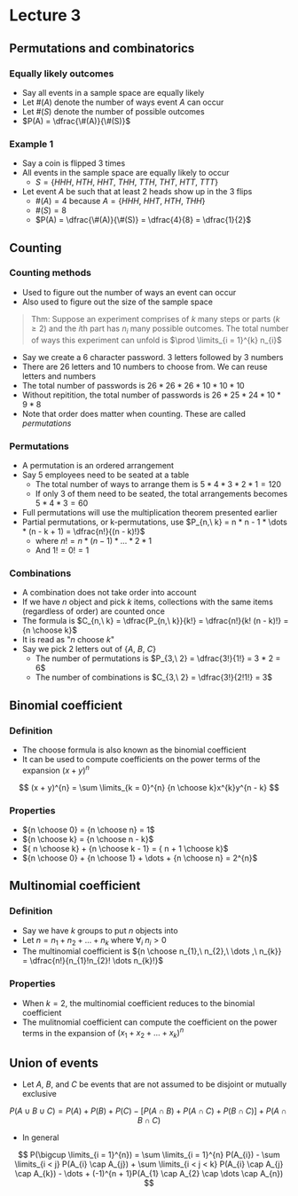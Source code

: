 # Lecture 3

## Permutations and combinatorics

### Equally likely outcomes

- Say all events in a sample space are equally likely
- Let $\#(A)$ denote the number of ways event $A$ can occur
- Let $\#(S)$ denote the number of possible outcomes
- $P(A) = \dfrac{\#(A)}{\#(S)}$

### Example 1

- Say a coin is flipped 3 times
- All events in the sample space are equally likely to occur
    - $S = \{ HHH,\ HTH,\ HHT,\ THH,\ TTH,\ THT,\ HTT,\ TTT \}$
- Let event $A$ be such that at least 2 heads show up in the 3 flips
    - $\#(A) = 4$ because $A = \{ HHH,\ HHT,\ HTH,\ THH \}$
    - $\#(S) = 8$
    - $P(A) = \dfrac{\#(A)}{\#(S)} = \dfrac{4}{8} = \dfrac{1}{2}$

## Counting

### Counting methods

- Used to figure out the number of ways an event can occur
- Also used to figure out the size of the sample space

> Thm: Suppose an experiment comprises of $k$ many steps or parts ($k \ge 2$) and the $i$th part has $n_{i}$ many possible outcomes. The total number of ways this experiment can unfold is $\prod \limits_{i = 1}^{k} n_{i}$

- Say we create a 6 character password. 3 letters followed by 3 numbers
- There are 26 letters and 10 numbers to choose from. We can reuse letters and numbers
- The total number of passwords is $26 * 26* 26 * 10 * 10 * 10$
- Without repitition, the total number of passwords is $26 * 25 * 24 * 10 * 9 * 8$
- Note that order does matter when counting. These are called *permutations*

### Permutations

- A permutation is an ordered arrangement
- Say 5 employees need to be seated at a table
    - The total number of ways to arrange them is $5 * 4 * 3 * 2 * 1 = 120$
    - If only 3 of them need to be seated, the total arrangements becomes $5 * 4 * 3 = 60$
- Full permutations will use the multiplication theorem presented earlier
- Partial permutations, or k-permutations, use $P_{n,\ k} = n * n - 1 * \dots * (n - k + 1) = \dfrac{n!}{(n - k)!}$
    - where $n! = n * (n - 1) * \dots * 2 * 1$
    - And $1! = 0! = 1$

### Combinations

- A combination does not take order into account
- If we have $n$ object and pick $k$ items, collections with the same items (regardless of order) are counted once
- The formula is $C_{n,\ k} = \dfrac{P_{n,\ k}}{k!} = \dfrac{n!}{k! (n - k)!} = {n \choose k}$
- It is read as "$n$ choose $k$"
- Say we pick 2 letters out of $\{ A,\ B,\ C \}$
    - The number of permutations is $P_{3,\ 2} = \dfrac{3!}{1!} = 3 * 2 = 6$
    - The number of combinations is $C_{3,\ 2} = \dfrac{3!}{2!1!} = 3$

## Binomial coefficient

### Definition

- The choose formula is also known as the binomial coefficient
- It can be used to compute coefficients on the power terms of the expansion $(x + y)^{n}$

$$
    (x + y)^{n} = \sum \limits_{k = 0}^{n} {n \choose k}x^{k}y^{n - k}
$$

### Properties

- ${n \choose 0} = {n \choose n} = 1$
- ${n \choose k} = {n \choose n - k}$
- ${ n \choose k} + {n \choose k - 1} = { n + 1 \choose k}$
- ${n \choose 0} + {n \choose 1} + \dots + {n \choose n} = 2^{n}$

## Multinomial coefficient

### Definition

- Say we have $k$ groups to put $n$ objects into
- Let $n = n_{1} + n_{2} + \dots + n_{k}$ where $\forall_{i}\ n_{i} > 0$
- The multinomial coefficient is ${n \choose n_{1},\ n_{2},\ \dots ,\ n_{k}} = \dfrac{n!}{n_{1}!n_{2}! \dots n_{k}!}$

### Properties

- When $k = 2$, the multinomial coefficient reduces to the binomial coefficient
- The mulitnomial coefficient can compute the coefficient on the power terms in the expansion of $(x_{1} + x_{2} + \dots + x_{k})^{n}$

## Union of events

- Let $A$, $B$, and $C$ be events that are not assumed to be disjoint or mutually exclusive

$$
    P(A \cup B \cup C) = 
    P(A) + P(B) + P(C) - 
    \left[ P(A \cap B) + P(A \cap C) + P(B \cap C) \right] + 
    P(A \cap B \cap C)
$$

- In general

$$
    P(\bigcup \limits_{i = 1}^{n}) = 
    \sum \limits_{i = 1}^{n} P(A_{i}) -
    \sum \limits_{i < j} P(A_{i} \cap A_{j}) +
    \sum \limits_{i < j < k} P(A_{i} \cap A_{j} \cap A_{k}) -
    \dots + (-1)^{n + 1}P(A_{1} \cap A_{2} \cap \dots \cap A_{n})
$$

